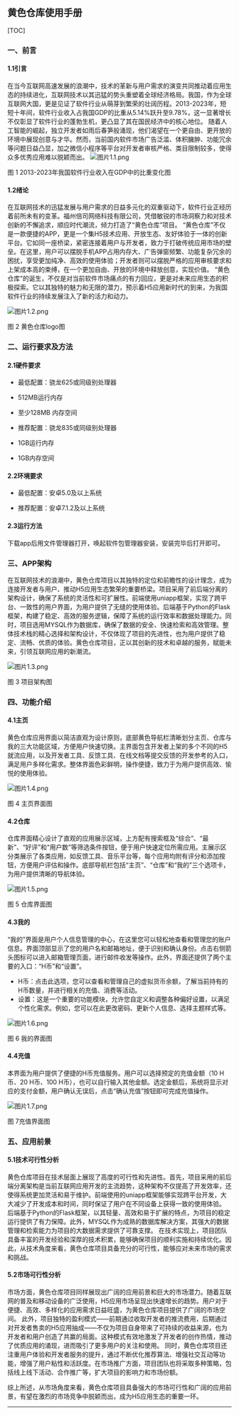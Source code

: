 ## 黄色仓库使用手册

[TOC]

### 一、前言

#### 1.1引言

在当今互联网高速发展的浪潮中，技术的革新与用户需求的演变共同推动着应用生态的持续进化，互联网技术以其迅猛的势头重塑着全球经济格局。我国，作为全球互联网大国，更是见证了软件行业从萌芽到繁荣的壮阔历程。2013-2023年，短短十年间，软件行业收入占我国GDP的比重从5.14%跃升至9.78%，这一显著增长不仅彰显了软件行业的蓬勃生机，更凸显了其在国民经济中的核心地位。
随着人工智能的崛起，独立开发者如雨后春笋般涌现，他们渴望在一个更自由、更开放的环境中展现创意与才华。然而，当前国内软件市场广告泛滥、体积臃肿、功能冗余等问题日益凸显，加之微信小程序等平台对开发者审核严格、类目限制较多，使得众多优秀应用难以脱颖而出。
![图片1.1.png](../src/image/图片1.1.png)

图 1  2013-2023年我国软件行业收入在GDP中的比重变化图

#### 1.2绪论

在互联网技术的迅猛发展与用户需求的日益多元化的双重驱动下，软件行业正经历着前所未有的变革。福州倍司网络科技有限公司，凭借敏锐的市场洞察力和对技术创新的不懈追求，顺应时代潮流，倾力打造了“黄色仓库”项目。
“黄色仓库”不仅是一款便捷的APP，更是一个集H5技术应用、开放生态、友好体验于一体的创新平台。它如同一座桥梁，紧密连接着用户与开发者，致力于打破传统应用市场的壁垒。在这里，用户可以摆脱手机APP占用内存大、广告弹窗频繁、功能复杂冗余的困扰，享受更加纯净、高效的使用体验；开发者则可以摆脱严格的应用审核要求和上架成本高的束缚，在一个更加自由、开放的环境中释放创意，实现价值。
“黄色仓库”的诞生，不仅是对当前软件市场痛点的有力回应，更是对未来应用生态的积极探索。它以其独特的魅力和无限的潜力，预示着H5应用新时代的到来，为我国软件行业的持续发展注入了新的活力和动力。

![图片1.2.png](../src/image/图片1.2.png)

图 2  黄色仓库logo图

### 二、运行要求及方法

#### 2.1硬件要求

- 最低配置：骁龙625或同级别处理器

- 512MB运行内存
- 至少128MB 内存空间
- 推荐配置：骁龙835或同级别处理器
- 1GB运行内存
- 1GB内存空间

#### 2.2环境要求

- 最低配置：安卓5.0及以上系统

- 推荐配置：安卓7.1.2及以上系统

#### 2.3运行方法

下载app后用文件管理器打开，唤起软件包管理器安装，安装完毕后打开即可。

### 三、APP架构

在互联网技术的浪潮中，黄色仓库项目以其独特的定位和前瞻性的设计理念，成为连接开发者与用户、推动H5应用生态繁荣的重要桥梁。项目采用了前后端分离的架构设计，确保了系统的灵活性和可扩展性。前端使用uniapp框架，实现了跨平台、一致性的用户界面，为用户提供了无缝的使用体验。后端基于Python的Flask框架，构建了稳定、高效的服务逻辑，保障了系统的运行效率和数据处理能力。同时，项目选用MYSQL作为数据库，确保了数据的安全、快速检索和高效管理。整体技术栈的精心选择和架构设计，不仅体现了项目的先进性，也为用户提供了稳定、流畅、优质的体验。黄色仓库项目，正以其创新的技术和卓越的服务，赋能未来，引领互联网应用的新潮流。

![图片1.3.png](../src/image/图片1.3.png)

图 3 项目架构图

### 四、功能介绍

#### 4.1主页

黄色仓库应用界面以简洁直观为设计原则，底部黄色导航栏清晰划分主页、仓库与我的三大功能区域，方便用户快速切换。主界面包含开发者上架的多个不同的H5就流应用，以及开发者工具、反馈工具、在线文档等提交反馈的开发参考的入口，满足用户多样化需求。整体界面色彩鲜明，操作便捷，致力于为用户提供高效、愉悦的使用体验。

![图片1.4.png](../src/image/图片1.4.png)

图 4 主页界面图

#### 4.2仓库

仓库界面精心设计了直观的应用展示区域，上方配有搜索框及“综合”、“最新”、“好评”和“用户数”等筛选条件按钮，便于用户快速定位所需应用。主展示区分类展示了各类应用，如反馈工具、音乐平台等，每个应用均附有评分和添加按钮，方便用户评估和操作。底部导航栏包括“主页”、“仓库”和“我的”三个选项卡，为用户提供清晰的导航体验。

![图片1.5.png](../src/image/图片1.5.png)

图 5 仓库界面图

#### 4.3我的

“我的”界面是用户个人信息管理的中心，在这里您可以轻松地查看和管理您的账户信息。界面顶部显示了您的用户名和邮箱地址，便于识别和确认身份。点击右侧箭头图标可以进入邮箱管理页面，进行邮件收发等操作。此外，界面还提供了两个主要的入口：“H币”和“设置”。

- H币：点击此选项，您可以查看和管理自己的虚拟货币余额，了解当前持有的H币数量，并进行相关的充值、消费等活动。
- 设置：这是一个重要的功能模块，允许您自定义和调整各种偏好设置，以满足个性化需求。例如，您可以在此更改密码、更新个人信息、选择主题样式等。

![图片1.6.png](../src/image/图片1.6.png)

图 6 我的界面图

#### 4.4充值

本界面为用户提供了便捷的H币充值服务。用户可以选择预定的充值金额（10 H币、20 H币、100 H币），也可以自行输入其他金额。选定金额后，系统将显示对应的支付金额，用户确认无误后，点击“确认充值”按钮即可完成充值操作。

![图片1.7.png](../src/image/图片1.7.png)

图 7充值界面图

### 五、应用前景

#### 5.1技术可行性分析

黄色仓库项目在技术层面上展现了高度的可行性和先进性。首先，项目采用的前后端分离架构是当前互联网应用开发的主流趋势，这种架构不仅提高了开发效率，还使得系统更加灵活和易于维护。前端使用的uniapp框架能够实现跨平台开发，大大减少了开发成本和时间，同时保证了用户在不同设备上获得一致的使用体验。
后端基于Python的Flask框架，以其轻量、高效和易于扩展的特点，为项目的稳定运行提供了有力保障。此外，MYSQL作为成熟的数据库解决方案，其强大的数据管理和检索能力为项目的大数据需求提供了可靠支撑。
在技术实现上，项目团队具备丰富的开发经验和深厚的技术积累，能够确保项目的顺利实施和持续优化。因此，从技术角度来看，黄色仓库项目具备充分的可行性，能够应对未来市场的需求和挑战。

#### 5.2市场可行性分析

市场方面，黄色仓库项目同样展现出广阔的应用前景和巨大的市场潜力。随着互联网的普及和移动设备的广泛使用，H5应用市场呈现出快速增长的趋势。用户对于便捷、高效、多样化的应用需求日益旺盛，为黄色仓库项目提供了广阔的市场空间。
此外，项目独特的盈利模式——前期通过收取开发者的推流费用，后期通过对开发者售卖的H5应用抽成——不仅为项目自身带来了可持续的收益来源，也为开发者和用户创造了共赢的局面。这种模式有效地激发了开发者的创作热情，推动了优质应用的涌现，进而吸引了更多用户的关注和使用。
同时，黄色仓库项目还注重用户体验和开发者服务的提升，通过不断优化推荐算法、增强社交互动等功能，增强了用户粘性和活跃度。在市场推广方面，项目团队也将采取多种策略，包括线上线下活动、合作推广等，扩大项目的影响力和市场份额。

综上所述，从市场角度来看，黄色仓库项目具备强大的市场可行性和广阔的应用前景，有望在激烈的市场竞争中脱颖而出，成为H5应用生态的重要一环。

---
